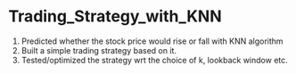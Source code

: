 # Trading_Strategy_with_KNN
1. Predicted whether the stock price would rise or fall with KNN algorithm 
2. Built a simple trading strategy based on it. 
3. Tested/optimized the strategy wrt the choice of k, lookback window etc.
